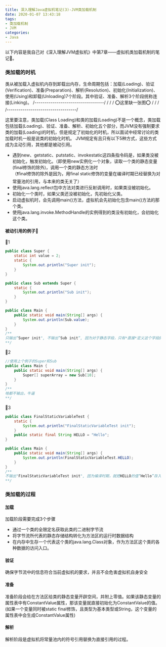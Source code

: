 ```yaml
---
title: 深入理解Java虚拟机笔记(3)-JVM类加载机制
date: 2020-01-07 13:43:18
tags:
- 类加载机制
- JVM
categories:
- Java
---
```

以下内容是我自己对《深入理解JVM虚拟机》中第7章——虚拟机类加载机制的笔记📒。

### 类加载的时机
类从被加载入虚拟机内存到卸载出内存，生命周期包括：加载(Loading)、验证(Verification)、准备(Preparation)、解析(Resolution)、初始化(Initialization)、使用(Using)和卸载(Unloading)7个阶段。其中验证、准备、解析3个阶段统称连接(Linking)。
/-----------------------------------/
/                                   /
/       ⭕️这里缺一张图⭕️              /
/                                   /
/-----------------------------------/


这里要注意，类加载(Class Loading)和类的加载(Loading)不是一个概念，类加载包括加载(Loading)、验证、准备、解析、初始化五个部分，而JVM没有强制要求类的加载(Loading)的时机，但是规定了初始化的时机，所以面试中经常讨论的类加载时机一般是说类的初始化时机。
JVM规定有且只有以下5种方式，这些方式成为主动引用，其他都是被动引用。
* 遇到new、getstatic、putstatic、invokestatic这四条指令码是，如果类没被初始化，触发初始化。（即使用new实例化一个对象，读取一个类的静态变量(final修饰的除外)，调用一个类的静态方法时</br>
（❗️final修饰的除外是因为，用final static修饰的变量在编译时期已经替换为对常量池的引用，与本来的类无关了）
* 使用java.lang.reflect包中方法对类进行反射调用时，如果类没被初始化。
* 初始化一个类时，如果父类还没被初始化，先初始化父类。
* 启动虚拟机时，会先调用main()方法，虚拟机会先初始化包含main()方法的那个类。
* 使用java.lang.invoke.MethodHandle的实例得到的类没有初始化，会初始化这个类。

#### 被动引用的例子🌰
🌰1
```Java
public class Super {
    static int value = 2;
    static {
        System.out.println("Super init");
    }
}

public class Sub extends Super {
    static {
        System.out.println("Sub init");
    }
}

public class Main {
    public static void main(String[] args) {
        System.out.println(Sub.value);
    }
}
/**   
只输出“Super init", 不输出”Sub init“, 因为对于静态字段，只有*直接*定义这个字段的类才会初始化
**/
```
🌰2
```Java
//使用上个例子的Super和Sub
public class Main {
    public static void main(String[] args) {
        Super[] superArray = new Sub[10];
    }
}
/**
啥都不输出，牛逼
**/
```
🌰3
```Java
public class FinalStaticVariableTest {
    static {
        System.out.println("FinalStaticVariableTest init");
    }
    public static final String HELLO = "Hello";
}

public class Main {
    public static void main(String[] args) {
        System.out.println(FinalStaticVariableTest.HELLO);
    }
}
/**
不输出"FinalStaticVariableTest init", 因为编译时期，就把HELLO的值“Hello”存入了Main这个类的类常量池，运行“FinalStaticVariableTest.HELLO”时，直接引用的常量池的值，与原来的类没有关系了。
**/
```

### 类加载的过程
#### 加载
加载阶段需要完成3个步骤
* 通过一个类的全限定名获取此类的二进制字节流
* 将字节流所代表的静态存储结构转化为方法区的运行时数据结构
* 在内存中生存一个代表这个类的java.lang.Class对象，作为方法区这个类的各种数据的访问入口。
#### 验证
确保字节流中的信息符合当前虚拟机的要求，并且不会危害虚拟机自身安全
#### 准备
准备阶段会给在方法区给类的静态变量开辟空间，并附上零值。如果该静态变量的属性表中有ConstantValue属性，那该变量就直接初始化为ConstantValue的值。</br>
(如果一个变量同时被static final修饰，且类型为基本类型或String，这个变量的属性表中会生成ConstantValue属性)

#### 解析
解析阶段是虚拟机将常量池内的符号引用替换为直接引用的过程。